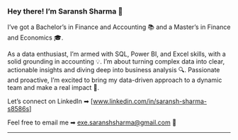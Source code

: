 ### Hey there! I’m Saransh Sharma 👋

I’ve got a Bachelor’s in Finance and Accounting 📚 and a Master’s in Finance and Economics 🎓.

As a data enthusiast, I’m armed with SQL, Power BI, and Excel skills, with a solid grounding in accounting 💡. I’m about turning complex data into clear, actionable insights and diving deep into business analysis 🔍. Passionate and proactive, I’m excited to bring my data-driven approach to a dynamic team and make a real impact 🚀.

Let’s connect on LinkedIn ➡︎ [www.linkedin.com/in/saransh-sharma-s8586s]

Feel free to email me ➡︎ exe.saranshsharma@gmail.com 📧

---

<!---
Saransh-sharma-17/Saransh-sharma-17 is a ✨ special ✨ repository because its `README.md` (this file) appears on your GitHub profile.
You can click the Preview link to take a look at your changes.
--->

